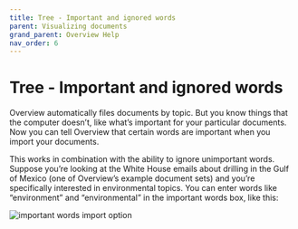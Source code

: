 ```yaml
---
title: Tree - Important and ignored words
parent: Visualizing documents
grand_parent: Overview Help
nav_order: 6
---
```


# Tree - Important and ignored words

Overview automatically files documents by topic. But you know things that the computer doesn’t, like what’s important for your particular documents. Now you can tell Overview that certain words are important when you import your documents.

This works in combination with the ability to ignore unimportant words. Suppose you’re looking at the White House emails about drilling in the Gulf of Mexico (one of Overview’s example document sets) and you’re specifically interested in environmental topics. You can enter words like “environment” and “environmental” in the important words box, like this:

![important words import option](https://blog.overviewdocs.com/wp-content/uploads/2014/01/Screen-Shot-2014-01-30-at-2.26.14-PM.png)
